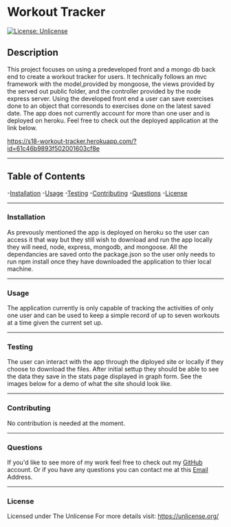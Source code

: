 
# Workout Tracker    

[![License: Unlicense](https://img.shields.io/badge/license-Unlicense-blue.svg)](http://unlicense.org/)
        
##  Description
This project focuses on using a predeveloped front and a mongo db back end to create a workout tracker for users. It technically follows an mvc framework with the model,provided by mongoose, the views provided by the served out public folder, and the controller provided by the node express server. Using the developed front end a user can save exercises done to an object that corresonds to exercises done on the latest saved date. The app does not currently account for more than one user and is deployed on heroku. Feel free to check out the deployed application at the link below.

https://s18-workout-tracker.herokuapp.com/?id=61c46b9893f502001603cf8e

-----

## Table of Contents
-[Installation](#installation)
-[Usage](#usage)
-[Testing](#testing)
-[Contributing](#contributing)
-[Questions](#questions)
-[License](#license)

---

### Installation

As prevously mentioned the app is deployed on heroku so the user can access it that way but they still wish to download and run the app locally they will need, node, express, mongodb, and mongoose. All the dependancies are saved onto the package.json so the user only needs to run npm install once they have downloaded the application to thier local machine.

---

### Usage

The application currently is only capable of tracking the activities of only one user and can be used to keep a simple record of up to seven workouts at a time given the current set up.

---

### Testing

 The user can interact with the app through the diployed site or locally if they choose to download the files. After initial settup they should be able to see the data they save in the stats page displayed in graph form. See the images below for a demo of what the site should look like.
 
 
 

 ---

 ### Contributing

No contribution is needed at the moment.

---

### Questions

If you'd like to see more of my work feel free to check out my [GitHub](https://github.com/joe-toni) account.
Or if you have any questions you can contact me at this [Email](mailto:joefaburrieta@gmail.com) Address.

---

### License

Licensed under The Unlicense
For more details visit: https://unlicense.org/

